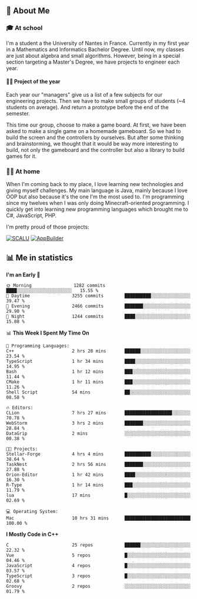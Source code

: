 ## 👀 About Me

### 🎓 At school

I'm a student a the University of Nantes in France. Currently in my first year in a Mathematics and Informatics Bachelor Degree. Until now, my classes are just about algebra and small algorithms. However, being in a special section targeting a Master's Degree, we have projects to engineer each year. 

#### 🔧🔬 Project of the year

Each year our "managers" give us a list of a few subjects for our engineering projects. Then we have to make small groups of students (~4 students on average). And return a prototype before the end of the semester.

This time our group, choose to make a game board. At first, we have been asked to make a single game on a homemade gameboard. So we had to build the screen and the controllers by ourselves. 
But after some thinking and brainstorming, we thought that it would be way more interesting to build, not only the gameboard and the controller but also a library to build games for it.

### 👨‍💻 At home

When I'm coming back to my place, I love learning new technologies and giving myself challenges. My main language is Java, mainly because I love OOP but also because it's the one I'm the most used to. I'm programming since my twelves when I was only doing Minecraft-oriented programming.  I quickly get into learning new programming languages which brought me to C#, JavaScript, PHP. 

I'm pretty proud of those projects:

[![SCALU](https://github-readme-stats.vercel.app/api/pin?username=renardfute&repo=SCALU)](https://github.com/renardfute/scalu)
[![AppBuilder](https://github-readme-stats.vercel.app/api/pin?username=pulsedev2&repo=AppBuilder)](https://github.com/pulsedev2/AppBuilder)

## 📊 Me in statistics
<!--START_SECTION:waka-->
**I'm an Early 🐤** 

```text
🌞 Morning                1282 commits        ████░░░░░░░░░░░░░░░░░░░░░   15.55 % 
🌆 Daytime                3255 commits        ██████████░░░░░░░░░░░░░░░   39.47 % 
🌃 Evening                2466 commits        ███████░░░░░░░░░░░░░░░░░░   29.90 % 
🌙 Night                  1244 commits        ████░░░░░░░░░░░░░░░░░░░░░   15.08 % 
```


📊 **This Week I Spent My Time On** 

```text
💬 Programming Languages: 
C++                      2 hrs 28 mins       ██████░░░░░░░░░░░░░░░░░░░   23.54 % 
TypeScript               1 hr 34 mins        ████░░░░░░░░░░░░░░░░░░░░░   14.95 % 
Bash                     1 hr 12 mins        ███░░░░░░░░░░░░░░░░░░░░░░   11.44 % 
CMake                    1 hr 11 mins        ███░░░░░░░░░░░░░░░░░░░░░░   11.26 % 
Shell Script             54 mins             ██░░░░░░░░░░░░░░░░░░░░░░░   08.58 % 

🔥 Editors: 
CLion                    7 hrs 27 mins       ██████████████████░░░░░░░   70.78 % 
WebStorm                 3 hrs 2 mins        ███████░░░░░░░░░░░░░░░░░░   28.84 % 
DataGrip                 2 mins              ░░░░░░░░░░░░░░░░░░░░░░░░░   00.38 % 

🐱‍💻 Projects: 
Stellar-Forge            4 hrs 4 mins        ██████████░░░░░░░░░░░░░░░   38.64 % 
TaskNest                 2 hrs 56 mins       ███████░░░░░░░░░░░░░░░░░░   27.88 % 
Orion-Editor             1 hr 42 mins        ████░░░░░░░░░░░░░░░░░░░░░   16.30 % 
R-Type                   1 hr 14 mins        ███░░░░░░░░░░░░░░░░░░░░░░   11.79 % 
lua                      17 mins             █░░░░░░░░░░░░░░░░░░░░░░░░   02.69 % 

💻 Operating System: 
Mac                      10 hrs 31 mins      █████████████████████████   100.00 % 
```

**I Mostly Code in C++** 

```text
C                        25 repos            ██████░░░░░░░░░░░░░░░░░░░   22.32 % 
Vue                      5 repos             █░░░░░░░░░░░░░░░░░░░░░░░░   04.46 % 
JavaScript               4 repos             █░░░░░░░░░░░░░░░░░░░░░░░░   03.57 % 
TypeScript               3 repos             █░░░░░░░░░░░░░░░░░░░░░░░░   02.68 % 
Groovy                   2 repos             ░░░░░░░░░░░░░░░░░░░░░░░░░   01.79 % 
```




<!--END_SECTION:waka-->
